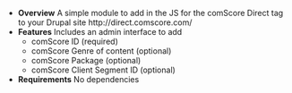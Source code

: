 <ul>
  <li><strong>Overview</strong>
A simple module to add in the JS for the comScore Direct tag to your Drupal site
http://direct.comscore.com/
</li>
<li><strong>Features</strong>
Includes an admin interface to add
<ul>
  <li>comScore ID (required)</li>
  <li>comScore Genre of content (optional)</li>
  <li>comScore Package (optional)</li>
  <li>comScore Client Segment ID (optional)</li>
</ul>
</li>
  <li><strong>Requirements</strong>
No dependencies 
</li>
</ul>
